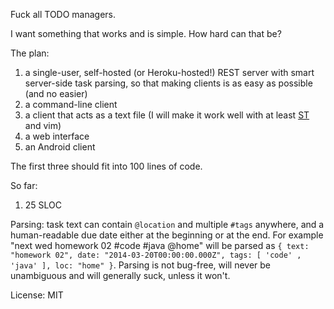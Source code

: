 Fuck all TODO managers.

I want something that works and is simple. How hard can that be?

The plan:
1. a single-user, self-hosted (or Heroku-hosted!) REST server with smart server-side task parsing, so that making clients is as easy as possible (and no easier)
2. a command-line client
3. a client that acts as a text file (I will make it work well with at least [ST](http://www.sublimetext.com/) and vim)
4. a web interface
5. an Android client

The first three should fit into 100 lines of code.

So far:
1. 25 SLOC

Parsing:
task text can contain `@location` and multiple `#tags` anywhere, and a human-readable due date either at the beginning or at the end. For example "next wed homework 02 #code #java @home" will be parsed as `{ text: "homework 02", date: "2014-03-20T00:00:00.000Z", tags: [ 'code' , 'java' ], loc: "home" }`. Parsing is not bug-free, will never be unambiguous and will generally suck, unless it won't.

License: MIT
